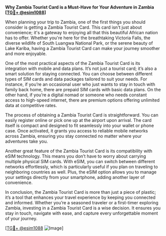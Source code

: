 **Why Zambia Tourist Card is a Must-Have for Your Adventure in Zambia [[TG💪+ @esim1088](https://t.me/s/esim1088)]**

When planning your trip to Zambia, one of the first things you should consider is getting a Zambia Tourist Card. This card isn't just about convenience; it's a gateway to enjoying all that this beautiful African nation has to offer. Whether you're here for the breathtaking Victoria Falls, the diverse wildlife of South Luangwa National Park, or the serene beauty of Lake Kariba, having a Zambia Tourist Card can make your journey smoother and more enjoyable.

One of the most practical aspects of the Zambia Tourist Card is its integration with mobile and data plans. It’s not just a tourist card; it’s also a smart solution for staying connected. You can choose between different types of SIM cards and data packages tailored to suit your needs. For instance, if you’re an occasional user who just wants to stay in touch with family back home, there are prepaid SIM cards with basic data plans. On the other hand, if you’re a digital nomad or someone who needs constant access to high-speed internet, there are premium options offering unlimited data at competitive rates.

The process of obtaining a Zambia Tourist Card is straightforward. You can easily register online or pick one up at the airport upon arrival. The card itself is compact and designed to fit seamlessly into your wallet or phone case. Once activated, it grants you access to reliable mobile networks across Zambia, ensuring you stay connected no matter where your adventures take you.

Another great feature of the Zambia Tourist Card is its compatibility with eSIM technology. This means you don’t have to worry about carrying multiple physical SIM cards. With eSIM, you can switch between different networks effortlessly, which is particularly useful if you plan on traveling to neighboring countries as well. Plus, the eSIM option allows you to manage your settings directly from your smartphone, adding another layer of convenience.

In conclusion, the Zambia Tourist Card is more than just a piece of plastic; it’s a tool that enhances your travel experience by keeping you connected and informed. Whether you’re a seasoned traveler or a first-timer exploring Zambia, investing in a Zambia Tourist Card is a wise decision. It ensures you stay in touch, navigate with ease, and capture every unforgettable moment of your journey.

[[TG💪+ @esim1088](https://t.me/s/esim1088) ![Image](https://i.postimg.cc/Y0z9fWf4/image.png)]